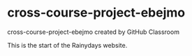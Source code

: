 # cross-course-project-ebejmo
cross-course-project-ebejmo created by GitHub Classroom

This is the start of the Rainydays website.

